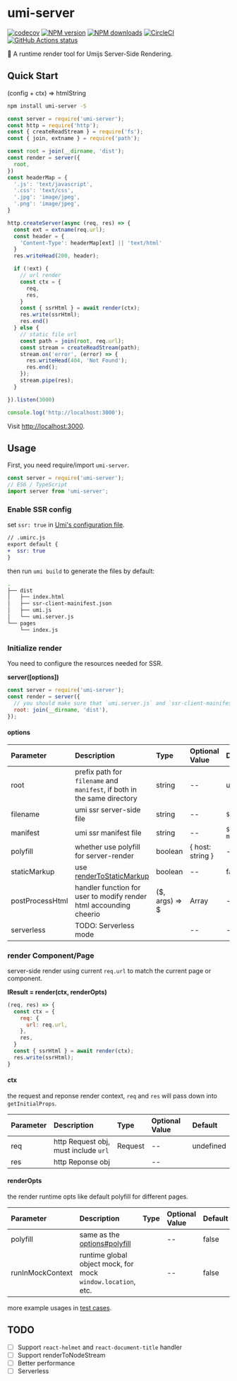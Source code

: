 # umi-server

[![codecov](https://codecov.io/gh/umijs/umi-server/branch/master/graph/badge.svg)](https://codecov.io/gh/umijs/umi-server) [![NPM version](https://img.shields.io/npm/v/umi-server.svg?style=flat)](https://npmjs.org/package/umi-server) [![NPM downloads](http://img.shields.io/npm/dm/umi-server.svg?style=flat)](https://npmjs.org/package/umi-server) [![CircleCI](https://circleci.com/gh/umijs/umi-server/tree/master.svg?style=svg)](https://circleci.com/gh/umijs/umi-server/tree/master) [![GitHub Actions status](https://github.com/umijs/umi-server/workflows/Node%20CI/badge.svg)](https://github.com/umijs/umi-server)

🚀 A runtime render tool for Umijs Server-Side Rendering.

## Quick Start

(config + ctx) => htmlString

```sh
npm install umi-server -S
```

```js
const server = require('umi-server');
const http = require('http');
const { createReadStream } = require('fs');
const { join, extname } = require('path');

const root = join(__dirname, 'dist');
const render = server({
  root,
})
const headerMap = {
  '.js': 'text/javascript',
  '.css': 'text/css',
  '.jpg': 'image/jpeg',
  '.png': 'image/jpeg',
}

http.createServer(async (req, res) => {
  const ext = extname(req.url);
  const header = {
    'Content-Type': headerMap[ext] || 'text/html'
  }
  res.writeHead(200, header);

  if (!ext) {
    // url render
    const ctx = {
      req,
      res,
    }
    const { ssrHtml } = await render(ctx);
    res.write(ssrHtml);
    res.end()
  } else {
    // static file url
    const path = join(root, req.url);
    const stream = createReadStream(path);
    stream.on('error', (error) => {
      res.writeHead(404, 'Not Found');
      res.end();
    });
    stream.pipe(res);
  }

}).listen(3000)

console.log('http://localhost:3000');
```

Visit [http://localhost:3000](http://localhost:3000).

## Usage

First, you need require/import `umi-server`.

```js
const server = require('umi-server');
// ES6 / TypeScript
import server from 'umi-server';
```

### Enable SSR config
set `ssr: true` in [Umi's configuration file](https://umijs.org/guide/app-structure.html#umirc-js-ts-and-config-config-js-ts).

```diff
// .umirc.js
export default {
+  ssr: true
}
```

then run `umi build` to generate the files by default:

```bash
.
├── dist
│   ├── index.html
│   ├── ssr-client-mainifest.json
│   ├── umi.js
│   └── umi.server.js
└── pages
    └── index.js
```

### Initialize render

You need to configure the resources needed for SSR.

**server([options])**

```js
const server = require('umi-server');
const render = server({
  // you should make sure that `umi.server.js` and `ssr-client-mainifest.json` in the same location.
  root: join(__dirname, 'dist'),
});
```

#### options

| Parameter | Description | Type | Optional Value | Default |
| :--- | :--- | :--- | :--- | :--- |
| root | prefix path for `filename` and `manifest`, if both in the same directory | string | -- | undefined |
| filename | umi ssr server-side file | string | -- | `${root}/umi.server.js` |
| manifest | umi ssr manifest file | string | -- | `${root}/ssr-client-mainifest.json` |
| polyfill | whether use polyfill for server-render | boolean | { host: string } | -- | false |
| staticMarkup | use [renderToStaticMarkup](https://reactjs.org/docs/react-dom-server.html#rendertostaticmarkup) | boolean | -- | false |
| postProcessHtml | handler function for user to modify render html accounding cheerio | ($, args) => $ | Array | -- | $ => $ |
| serverless | TODO: Serverless mode |  | -- | -- |

### render Component/Page

server-side render using current `req.url` to match the current page or component.

**IResult = render(ctx, renderOpts)**

```js
(req, res) => {
  const ctx = {
    req: {
      url: req.url,
    },
    res,
  }
  const { ssrHtml } = await render(ctx);
  res.write(ssrHtml);
}
```

#### ctx

the request and reponse render context, `req` and `res` will pass down into `getInitialProps`.

| Parameter | Description | Type | Optional Value | Default |
| :--- | :--- | :--- | :--- | :--- |
| req | http Request obj, must include `url` | Request | -- | undefined |
| res | http Reponse obj |  | -- |  |

#### renderOpts

the render runtime opts like default polyfill for different pages.

| Parameter | Description | Type | Optional Value | Default |
| :--- | :--- | :--- | :--- | :--- |
| polyfill | same as the [options#polyfill](#options) |  | -- | false |
| runInMockContext | runtime global object mock, for mock `window.location`, etc. |  | -- | false |

more example usages in [test cases](https://github.com/umijs/umi-server/tree/master/packages/umi-server/test).

## TODO

- [ ] Support `react-helmet` and `react-document-title` handler
- [ ] Support renderToNodeStream
- [ ] Better performance
- [ ] Serverless
